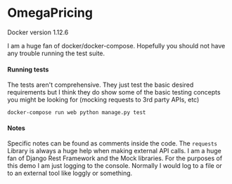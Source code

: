 # OmegaPricing

Docker version 1.12.6

I am a huge fan of docker/docker-compose. Hopefully you should not have any trouble running the test suite.

#### Running tests

The tests aren't comprehensive. They just test the basic desired requirements but I think they do show
some of the basic testing concepts you might be looking for (mocking requests to 3rd party APIs, etc)

`docker-compose run web python manage.py test`

#### Notes

Specific notes can be found as comments inside the code. The `requests` Library is always a huge help
when making external API calls. I am a huge fan of Django Rest Framework and the Mock libraries. For the
purposes of this demo I am just logging to the console. Normally I would log to a file or to an external tool
like loggly or something.
